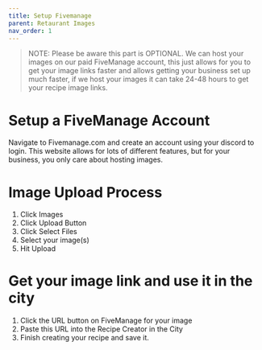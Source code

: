 ```yaml
---
title: Setup Fivemanage
parent: Retaurant Images
nav_order: 1
---
```


> NOTE: Please be aware this part is OPTIONAL. We can host your images on our paid FiveManage account, this just allows for you to get your image links faster and allows getting your business set up much faster, if we host your images it can take 24-48 hours to get your recipe image links. 
 
# Setup a FiveManage Account

Navigate to Fivemanage.com and create an account using your discord to login. This website allows for lots of different features, but for your business, you only care about hosting images. 

# Image Upload Process

1. Click Images
2. Click Upload Button
3. Click Select Files
4. Select your image(s)
5. Hit Upload

# Get your image link and use it in the city
1. Click the URL button on FiveManage for your image
2. Paste this URL into the Recipe Creator in the City
3. Finish creating your recipe and save it.

